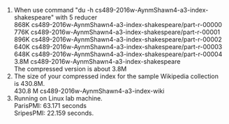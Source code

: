 <ol>
<li>When use command "du -h cs489-2016w-AynmShawn4-a3-index-shakespeare" with 5 reducer
<br>868K	cs489-2016w-AynmShawn4-a3-index-shakespeare/part-r-00000
<br>776K	cs489-2016w-AynmShawn4-a3-index-shakespeare/part-r-00001
<br>896K	cs489-2016w-AynmShawn4-a3-index-shakespeare/part-r-00002
<br>640K	cs489-2016w-AynmShawn4-a3-index-shakespeare/part-r-00003
<br>648K	cs489-2016w-AynmShawn4-a3-index-shakespeare/part-r-00004
<br>3.8M	cs489-2016w-AynmShawn4-a3-index-shakespeare
<br>The compressed version is about 3.8M
    

</li>

<li>The size of your compressed index for the sample Wikipedia collection is 430.8M.
<br>430.8 M  cs489-2016w-AynmShawn4-a3-index-wiki
<li>Running on Linux lab machine. <br>
    ParisPMI:  63.171 seconds <br>
    SripesPMI: 22.159 seconds.</li>




</ol>
